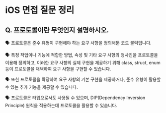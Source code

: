 # iOS 면접 질문 정리

## Q. 프로토콜이란 무엇인지 설명하시오.

🗣️ 프로토콜은 준수 유형이 구현해야 하는 요구 사항을 정의해둔 코드 불럭입니다.

🗣️ 특정 작업이나 기능에 적합한 방법, 속성 및 기타 요구 사항의 청사진을 프로토콜을 이용해 정의하고, 이러한 요구 사항의 실제 구현을 제공하기 위해 class, struct, enum 등이 프로토콜을 채택하여 요구 사항을 구현할 수 있습니다.

🗣️ 또한 프로토콜을 확장하여 요구 사항의 기본 구현을 제공하거나, 준수 유형이 활용할 수 있는 추가 기능을 제공할 수 있습니다.

🗣️ 프로토콜은 타입으로서도 사용될 수 있으며, DIP(Dependency Inversion Principle) 원칙을 적용하는데 프로토콜을 활용할 수 있습니다.
